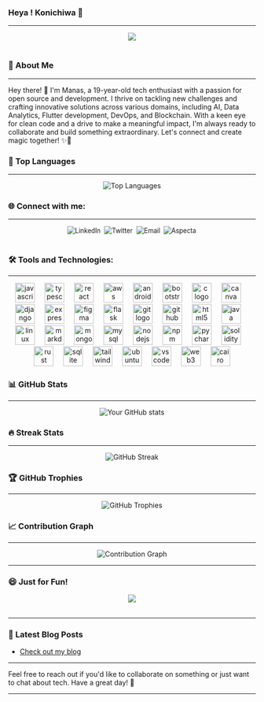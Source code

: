 ### Heya ! Konichiwa 👋
---
<div align="center">
  <a href="https://www.linkedin.com/in/t-manas-chakravarty-91958224b/" target="_blank" style="text-decoration: none;">
    <img src="https://github.com/tmanas06/tmanas06/assets/113188197/38b99ea8-7404-42d8-8e1d-c1d3703b7f23" />
  </a>
</div>
<br>

### 💬 About Me
---
Hey there! 👋 I'm Manas, a 19-year-old tech enthusiast with a passion for open source and development. I thrive on tackling new challenges and crafting innovative solutions across various domains, including AI, Data Analytics, Flutter development, DevOps, and Blockchain. With a keen eye for clean code and a drive to make a meaningful impact, I'm always ready to collaborate and build something extraordinary. Let's connect and create magic together! ✨🚀




<!--
- 🔭 **I’m currently working on:** [Your current project or projects you're excited about]
- 🌱 **I’m currently learning:** [Any new technologies, languages, or skills you're picking up]
- 👯 **I’m looking to collaborate on:** [Projects or areas where you'd like to work with others]
- 🤔 **I’m looking for help with:** [Any specific challenges or projects where you need assistance]
- 💬 **Ask me about:** [Topics you're knowledgeable about or enjoy discussing]
- 📫 **How to reach me:** [Your contact information, e.g., email, LinkedIn, Twitter handle]
- 😄 **Pronouns:** [Your pronouns]
- ⚡ **Fun fact:** [An interesting or quirky fact about you]
-->

### 🌟 Top Languages
---
<div align="center">
  <img src="https://github-readme-stats.vercel.app/api/top-langs/?username=tmanas06&layout=compact&theme=radical" alt="Top Languages" />
</div>

### 🌐 Connect with me:
---
<div align="center">
  <a href="https://www.linkedin.com/in/t-manas-chakravarty-91958224b/" target="_blank" style="text-decoration: none;">
    <img src="https://img.shields.io/badge/LinkedIn-0077B5?style=for-the-badge&logo=linkedin&logoColor=white" alt="LinkedIn" style="transform: perspective(500px) rotateY(20deg);" />
  </a>
  <a href="https://x.com/tmanas2004" target="_blank" style="text-decoration: none;">
    <img src="https://img.shields.io/badge/Twitter-1DA1F2?style=for-the-badge&logo=twitter&logoColor=white" alt="Twitter" style="transform: perspective(500px) rotateY(20deg);" />
  </a>
  <a href="mailto:tmanas2004@gmail.com" target="_blank" style="text-decoration: none;">
    <img src="https://img.shields.io/badge/Email-D14836?style=for-the-badge&logo=gmail&logoColor=white" alt="Email" style="transform: perspective(500px) rotateY(20deg);" />
  </a>
  <a href="https://aspecta.id/u/tmanas06" target="_blank" style="text-decoration: none;">
    <img src="https://img.shields.io/badge/Aspecta-ID-0A66C2?style=for-the-badge&logo=aspecta&logoColor=white" alt="Aspecta" style="transform: perspective(500px) rotateY(20deg);" />
  </a>
</div>
<br>

### 🛠️ Tools and Technologies:
---
<div align="center">
  <img src="https://skillicons.dev/icons?i=js" height="40" alt="javascript logo" />
  <img width="12" />
  <img src="https://skillicons.dev/icons?i=ts" height="40" alt="typescript logo" />
  <img width="12" />
  <img src="https://skillicons.dev/icons?i=react" height="40" alt="react logo" />
  <img width="12" />
  <img src="https://skillicons.dev/icons?i=aws" height="40" alt="aws logo" />
  <img width="12" />
  <img src="https://skillicons.dev/icons?i=android" height="40" alt="android logo" />
  <img width="12" />
  <img src="https://skillicons.dev/icons?i=bootstrap" height="40" alt="bootstrap logo" />
  <img width="12" />
  <img src="https://skillicons.dev/icons?i=c" height="40" alt="c logo" />
  <img width="12" />
  <img src="https://skillicons.dev/icons?i=canva" height="40" alt="canva logo" />
  <img width="12" />
  <img src="https://skillicons.dev/icons?i=django" height="40" alt="django logo" />
  <img width="12" />
  <img src="https://skillicons.dev/icons?i=express" height="40" alt="express logo" />
  <img width="12" />
  <img src="https://skillicons.dev/icons?i=figma" height="40" alt="figma logo" />
  <img width="12" />
  <img src="https://skillicons.dev/icons?i=flask" height="40" alt="flask logo" />
  <img width="12" />
  <img src="https://skillicons.dev/icons?i=git" height="40" alt="git logo" />
  <img width="12" />
  <img src="https://skillicons.dev/icons?i=github" height="40" alt="github logo" />
  <img width="12" />
  <img src="https://skillicons.dev/icons?i=html" height="40" alt="html5 logo" />
  <img width="12" />
  <img src="https://skillicons.dev/icons?i=java" height="40" alt="java logo" />
  <img width="12" />
  <img src="https://skillicons.dev/icons?i=linux" height="40" alt="linux logo" />
  <img width="12" />
  <img src="https://skillicons.dev/icons?i=md" height="40" alt="markdown logo" />
  <img width="12" />
  <img src="https://skillicons.dev/icons?i=mongodb" height="40" alt="mongodb logo" />
  <img width="12" />
  <img src="https://skillicons.dev/icons?i=mysql" height="40" alt="mysql logo" />
  <img width="12" />
  <img src="https://skillicons.dev/icons?i=nodejs" height="40" alt="nodejs logo" />
  <img width="12" />
  <img src="https://skillicons.dev/icons?i=npm" height="40" alt="npm logo" />
  <img width="12" />
  <img src="https://skillicons.dev/icons?i=pycharm" height="40" alt="pycharm logo" />
  <img width="12" />
  <img src="https://skillicons.dev/icons?i=solidity" height="40" alt="solidity logo" />
  <img width="12" />
  <img src="https://skillicons.dev/icons?i=rust" height="40" alt="rust logo" />
  <img width="12" />
  <img src="https://skillicons.dev/icons?i=sqlite" height="40" alt="sqlite logo" />
  <img width="12" />
  <img src="https://skillicons.dev/icons?i=tailwind" height="40" alt="tailwindcss logo" />
  <img width="12" />
  <img src="https://skillicons.dev/icons?i=ubuntu" height="40" alt="ubuntu logo" />
  <img width="12" />
  <img src="https://skillicons.dev/icons?i=vscode" height="40" alt="vscode logo" />
  <img width="12" />
  <img src="https://skillicons.dev/icons?i=web3" height="40" alt="web3 logo" />
  <img width="12" />
  <img src="https://skillicons.dev/icons?i=cairo" height="40" alt="cairo logo" />
</div>

### 📊 GitHub Stats
---
<div align="center">
  <img src="https://github-readme-stats.vercel.app/api?username=tmanas06&show_icons=true&theme=radical" alt="Your GitHub stats" />
</div>

### 🔥 Streak Stats
---
<div align="center">
  <img src="https://github-readme-streak-stats.herokuapp.com/?user=tmanas06&theme=radical" alt="GitHub Streak" />
</div>

### 🏆 GitHub Trophies
---
<div align="center">
  <img src="https://github-profile-trophy.vercel.app/?username=tmanas06&theme=radical" alt="GitHub Trophies" />
</div>

### 📈 Contribution Graph
---

<div align="center">
 

 <img src="https://github-readme-activity-graph.vercel.app/graph?username=tmanas06&theme=radical" alt="Contribution Graph" />
</div>

---

### 😄 Just for Fun!

<div align="center">
  <a href="https://www.linkedin.com/in/t-manas-chakravarty-91958224b/" target="_blank" style="text-decoration: none;">
    <img src=![image](https://github.com/tmanas06/tmanas06/assets/113188197/32886906-52db-4974-9379-8e807118abb6)" />
  </a>
</div>
<br>

---

### 📝 Latest Blog Posts

<!-- BLOG-POST-LIST:START -->
<!-- If you have a blog, uncomment the next line and set the feed URL -->
- [Check out my blog](https://techieresearch.blogspot.com/)
<!-- BLOG-POST-LIST:END -->

---
Feel free to reach out if you'd like to collaborate on something or just want to chat about tech. Have a great day! 🚀

---

